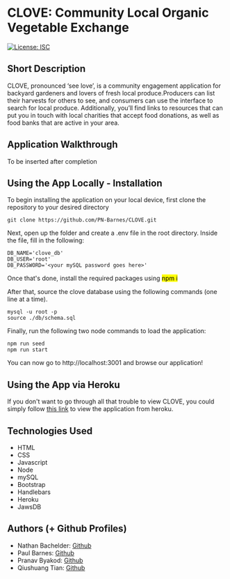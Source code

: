 # CLOVE: Community Local Organic Vegetable Exchange

[![License: ISC](https://img.shields.io/badge/License-ISC-blue.svg)](https://opensource.org/licenses/ISC)

## Short Description

CLOVE, pronounced ‘see love’, is a community engagement application for backyard gardeners and lovers of fresh local produce.Producers can list their harvests for others to see, and consumers can use the interface to search for local produce. Additionally, you’ll find links to resources that can put you in touch with local charities that accept food donations, as well as food banks that are active in your area.

## Application Walkthrough

To be inserted after completion

## Using the App Locally - Installation

To begin installing the application on your local device, first clone the repository to your desired directory

```
git clone https://github.com/PN-Barnes/CLOVE.git
```
Next, open up the folder and create a .env file in the root directory. Inside the file, fill in the following:

```
DB_NAME='clove_db'
DB_USER='root'
DB_PASSWORD='<your mySQL password goes here>'
```

Once that's done, install the required packages using <mark>npm i</mark>

After that, source the clove database using the following commands (one line at a time).

```
mysql -u root -p
source ./db/schema.sql
```
Finally, run the following two node commands to load the application:

```
npm run seed
npm run start
```

You can now go to http://localhost:3001 and browse our application!


## Using the App via Heroku

If you don't want to go through all that trouble to view CLOVE, you could simply follow <a href="#">this link</a> to view the application from heroku.

## Technologies Used

- HTML
- CSS
- Javascript
- Node
- mySQL
- Bootstrap
- Handlebars
- Heroku
- JawsDB

## Authors (+ Github Profiles)
- Nathan Bachelder: <a href="https://github.com/NateBatchelder">Github</a>
- Paul Barnes: <a href="https://github.com/PN-Barnes">Github</a>
- Pranav Byakod: <a href="https://github.com/pbyakod">Github</a>
- Qiushuang Tian: <a href="https://github.com/qtian13">Github</a>

